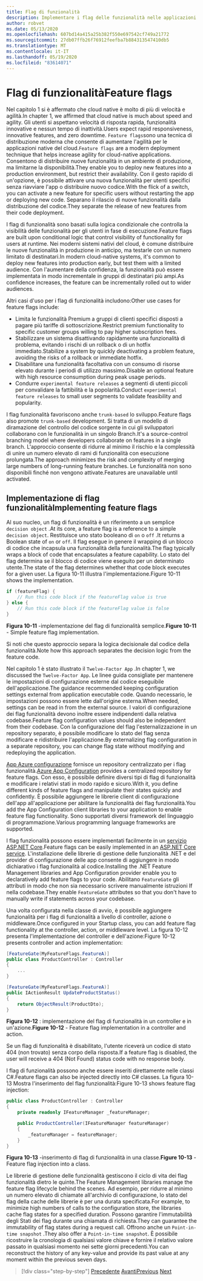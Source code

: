 ```yaml
---
title: Flag di funzionalità
description: Implementare i flag delle funzionalità nelle applicazioni native del cloud sfruttando app Azure config
author: robvet
ms.date: 05/13/2020
ms.openlocfilehash: 607bd14a415a25b382f550e697542cf749a21772
ms.sourcegitcommit: 27db07ffb26f76912feefba7b884313547410db5
ms.translationtype: MT
ms.contentlocale: it-IT
ms.lasthandoff: 05/19/2020
ms.locfileid: "83614071"
---
```

# <a name="feature-flags"></a><span data-ttu-id="c04ba-103">Flag di funzionalità</span><span class="sxs-lookup"><span data-stu-id="c04ba-103">Feature flags</span></span>

<span data-ttu-id="c04ba-104">Nel capitolo 1 si è affermato che cloud native è molto di più di velocità e agilità.</span><span class="sxs-lookup"><span data-stu-id="c04ba-104">In chapter 1, we affirmed that cloud native is much about speed and agility.</span></span> <span data-ttu-id="c04ba-105">Gli utenti si aspettano velocità di risposta rapida, funzionalità innovative e nessun tempo di inattività.</span><span class="sxs-lookup"><span data-stu-id="c04ba-105">Users expect rapid responsiveness, innovative features, and zero downtime.</span></span> <span data-ttu-id="c04ba-106">`Feature flags`sono una tecnica di distribuzione moderna che consente di aumentare l'agilità per le applicazioni native del cloud.</span><span class="sxs-lookup"><span data-stu-id="c04ba-106">`Feature flags` are a modern deployment technique that helps increase agility for cloud-native applications.</span></span> <span data-ttu-id="c04ba-107">Consentono di distribuire nuove funzionalità in un ambiente di produzione, ma limitarne la disponibilità.</span><span class="sxs-lookup"><span data-stu-id="c04ba-107">They enable you to deploy new features into a production environment, but restrict their availability.</span></span> <span data-ttu-id="c04ba-108">Con il gesto rapido di un'opzione, è possibile attivare una nuova funzionalità per utenti specifici senza riavviare l'app o distribuire nuovo codice.</span><span class="sxs-lookup"><span data-stu-id="c04ba-108">With the flick of a switch, you can activate a new feature for specific users without restarting the app or deploying new code.</span></span> <span data-ttu-id="c04ba-109">Separano il rilascio di nuove funzionalità dalla distribuzione del codice.</span><span class="sxs-lookup"><span data-stu-id="c04ba-109">They separate the release of new features from their code deployment.</span></span>

<span data-ttu-id="c04ba-110">I flag di funzionalità sono basati sulla logica condizionale che controlla la visibilità delle funzionalità per gli utenti in fase di esecuzione.</span><span class="sxs-lookup"><span data-stu-id="c04ba-110">Feature flags are built upon conditional logic that control visibility of functionality for users at runtime.</span></span> <span data-ttu-id="c04ba-111">Nei moderni sistemi nativi del cloud, è comune distribuire le nuove funzionalità in produzione in anticipo, ma testarle con un numero limitato di destinatari.</span><span class="sxs-lookup"><span data-stu-id="c04ba-111">In modern cloud-native systems, it's common to deploy new features into production early, but test them with a limited audience.</span></span> <span data-ttu-id="c04ba-112">Con l'aumentare della confidenza, la funzionalità può essere implementata in modo incrementale in gruppi di destinatari più ampi.</span><span class="sxs-lookup"><span data-stu-id="c04ba-112">As confidence increases, the feature can be incrementally rolled out to wider audiences.</span></span>

<span data-ttu-id="c04ba-113">Altri casi d'uso per i flag di funzionalità includono:</span><span class="sxs-lookup"><span data-stu-id="c04ba-113">Other use cases for feature flags include:</span></span>

- <span data-ttu-id="c04ba-114">Limita le funzionalità Premium a gruppi di clienti specifici disposti a pagare più tariffe di sottoscrizione.</span><span class="sxs-lookup"><span data-stu-id="c04ba-114">Restrict premium functionality to specific customer groups willing to pay higher subscription fees.</span></span>
- <span data-ttu-id="c04ba-115">Stabilizzare un sistema disattivando rapidamente una funzionalità di problema, evitando i rischi di un rollback o di un hotfix immediato.</span><span class="sxs-lookup"><span data-stu-id="c04ba-115">Stabilize a system by quickly deactivating a problem feature, avoiding the risks of a rollback or immediate hotfix.</span></span>
- <span data-ttu-id="c04ba-116">Disabilitare una funzionalità facoltativa con un consumo di risorse elevato durante i periodi di utilizzo massimo.</span><span class="sxs-lookup"><span data-stu-id="c04ba-116">Disable an optional feature with high resource consumption during peak usage periods.</span></span>
- <span data-ttu-id="c04ba-117">Condurre `experimental feature releases` a segmenti di utenti piccoli per convalidare la fattibilità e la popolarità.</span><span class="sxs-lookup"><span data-stu-id="c04ba-117">Conduct `experimental feature releases` to small user segments to validate feasibility and popularity.</span></span>

<span data-ttu-id="c04ba-118">I flag funzionalità favoriscono anche `trunk-based` lo sviluppo.</span><span class="sxs-lookup"><span data-stu-id="c04ba-118">Feature flags also promote `trunk-based` development.</span></span> <span data-ttu-id="c04ba-119">Si tratta di un modello di diramazione del controllo del codice sorgente in cui gli sviluppatori collaborano con le funzionalità in un singolo Branch.</span><span class="sxs-lookup"><span data-stu-id="c04ba-119">It's a source-control branching model where developers collaborate on features in a single branch.</span></span> <span data-ttu-id="c04ba-120">L'approccio consente di ridurre al minimo il rischio e la complessità di unire un numero elevato di rami di funzionalità con esecuzione prolungata.</span><span class="sxs-lookup"><span data-stu-id="c04ba-120">The approach minimizes the risk and complexity of merging large numbers of long-running feature branches.</span></span> <span data-ttu-id="c04ba-121">Le funzionalità non sono disponibili finché non vengono attivate.</span><span class="sxs-lookup"><span data-stu-id="c04ba-121">Features are unavailable until activated.</span></span>

## <a name="implementing-feature-flags"></a><span data-ttu-id="c04ba-122">Implementazione di flag funzionalità</span><span class="sxs-lookup"><span data-stu-id="c04ba-122">Implementing feature flags</span></span>

<span data-ttu-id="c04ba-123">Al suo nucleo, un flag di funzionalità è un riferimento a un semplice `decision object` .</span><span class="sxs-lookup"><span data-stu-id="c04ba-123">At its core, a feature flag is a reference to a simple `decision object`.</span></span> <span data-ttu-id="c04ba-124">Restituisce uno stato booleano di `on` o `off` .</span><span class="sxs-lookup"><span data-stu-id="c04ba-124">It returns a Boolean state of `on` or `off`.</span></span> <span data-ttu-id="c04ba-125">Il flag esegue in genere il wrapping di un blocco di codice che incapsula una funzionalità della funzionalità.</span><span class="sxs-lookup"><span data-stu-id="c04ba-125">The flag typically wraps a block of code that encapsulates a feature capability.</span></span> <span data-ttu-id="c04ba-126">Lo stato del flag determina se il blocco di codice viene eseguito per un determinato utente.</span><span class="sxs-lookup"><span data-stu-id="c04ba-126">The state of the flag determines whether that code block executes for a given user.</span></span> <span data-ttu-id="c04ba-127">La figura 10-11 illustra l'implementazione.</span><span class="sxs-lookup"><span data-stu-id="c04ba-127">Figure 10-11 shows the implementation.</span></span>

```c#
if (featureFlag) {
    // Run this code block if the featureFlag value is true
} else {
    // Run this code block if the featureFlag value is false
}
```

<span data-ttu-id="c04ba-128">**Figura 10-11** -implementazione del flag di funzionalità semplice.</span><span class="sxs-lookup"><span data-stu-id="c04ba-128">**Figure 10-11** - Simple feature flag implementation.</span></span>

<span data-ttu-id="c04ba-129">Si noti che questo approccio separa la logica decisionale dal codice della funzionalità.</span><span class="sxs-lookup"><span data-stu-id="c04ba-129">Note how this approach separates the decision logic from the feature code.</span></span>

<span data-ttu-id="c04ba-130">Nel capitolo 1 è stato illustrato il `Twelve-Factor App` .</span><span class="sxs-lookup"><span data-stu-id="c04ba-130">In chapter 1, we discussed the `Twelve-Factor App`.</span></span> <span data-ttu-id="c04ba-131">Le linee guida consigliate per mantenere le impostazioni di configurazione esterne dal codice eseguibile dell'applicazione.</span><span class="sxs-lookup"><span data-stu-id="c04ba-131">The guidance recommended keeping configuration settings external from application executable code.</span></span> <span data-ttu-id="c04ba-132">Quando necessario, le impostazioni possono essere lette dall'origine esterna.</span><span class="sxs-lookup"><span data-stu-id="c04ba-132">When needed, settings can be read in from the external source.</span></span> <span data-ttu-id="c04ba-133">I valori di configurazione dei flag funzionalità devono inoltre essere indipendenti dalla relativa codebase.</span><span class="sxs-lookup"><span data-stu-id="c04ba-133">Feature flag configuration values should also be independent from their codebase.</span></span> <span data-ttu-id="c04ba-134">Con la configurazione del flag l'esternalizzazione in un repository separato, è possibile modificare lo stato del flag senza modificare e ridistribuire l'applicazione.</span><span class="sxs-lookup"><span data-stu-id="c04ba-134">By externalizing flag configuration in a separate repository, you can change flag state without modifying and redeploying the application.</span></span>

<span data-ttu-id="c04ba-135">[App Azure configurazione](https://docs.microsoft.com/azure/azure-app-configuration/overview) fornisce un repository centralizzato per i flag funzionalità.</span><span class="sxs-lookup"><span data-stu-id="c04ba-135">[Azure App Configuration](https://docs.microsoft.com/azure/azure-app-configuration/overview) provides a centralized repository for feature flags.</span></span> <span data-ttu-id="c04ba-136">Con esso, è possibile definire diversi tipi di flag di funzionalità e modificare i relativi stati in modo rapido e sicuro.</span><span class="sxs-lookup"><span data-stu-id="c04ba-136">With it, you define different kinds of feature flags and manipulate their states quickly and confidently.</span></span> <span data-ttu-id="c04ba-137">È possibile aggiungere le librerie client di configurazione dell'app all'applicazione per abilitare la funzionalità dei flag funzionalità.</span><span class="sxs-lookup"><span data-stu-id="c04ba-137">You add the App Configuration client libraries to your application to enable feature flag functionality.</span></span> <span data-ttu-id="c04ba-138">Sono supportati diversi framework del linguaggio di programmazione.</span><span class="sxs-lookup"><span data-stu-id="c04ba-138">Various programming language frameworks are supported.</span></span>

<span data-ttu-id="c04ba-139">I flag funzionalità possono essere implementati facilmente in un [servizio ASP.NET Core](https://docs.microsoft.com/azure/azure-app-configuration/use-feature-flags-dotnet-core).</span><span class="sxs-lookup"><span data-stu-id="c04ba-139">Feature flags can be easily implemented in an [ASP.NET Core service](https://docs.microsoft.com/azure/azure-app-configuration/use-feature-flags-dotnet-core).</span></span> <span data-ttu-id="c04ba-140">L'installazione delle librerie di gestione delle funzionalità .NET e del provider di configurazione delle app consente di aggiungere in modo dichiarativo i flag funzionalità al codice.</span><span class="sxs-lookup"><span data-stu-id="c04ba-140">Installing the .NET Feature Management libraries and App Configuration provider enable you to declaratively add feature flags to your code.</span></span> <span data-ttu-id="c04ba-141">Abilitano `FeatureGate` gli attributi in modo che non sia necessario scrivere manualmente istruzioni If nella codebase.</span><span class="sxs-lookup"><span data-stu-id="c04ba-141">They enable `FeatureGate` attributes so that you don't have to manually write if statements across your codebase.</span></span>

<span data-ttu-id="c04ba-142">Una volta configurata nella classe di avvio, è possibile aggiungere funzionalità per i flag di funzionalità a livello di controller, azione o middleware.</span><span class="sxs-lookup"><span data-stu-id="c04ba-142">Once configured in your Startup class, you can add feature flag functionality at the controller, action, or middleware level.</span></span> <span data-ttu-id="c04ba-143">La figura 10-12 presenta l'implementazione del controller e dell'azione:</span><span class="sxs-lookup"><span data-stu-id="c04ba-143">Figure 10-12 presents controller and action implementation:</span></span>

```c#
[FeatureGate(MyFeatureFlags.FeatureA)]
public class ProductController : Controller
{
    ...
}
```

```c#
[FeatureGate(MyFeatureFlags.FeatureA)]
public IActionResult UpdateProductStatus()
{
    return ObjectResult(ProductDto);
}
```

<span data-ttu-id="c04ba-144">**Figura 10-12** : implementazione del flag di funzionalità in un controller e in un'azione.</span><span class="sxs-lookup"><span data-stu-id="c04ba-144">**Figure 10-12** - Feature flag implementation in a controller and action.</span></span>

<span data-ttu-id="c04ba-145">Se un flag di funzionalità è disabilitato, l'utente riceverà un codice di stato 404 (non trovato) senza corpo della risposta.</span><span class="sxs-lookup"><span data-stu-id="c04ba-145">If a feature flag is disabled, the user will receive a 404 (Not Found) status code with no response body.</span></span>

<span data-ttu-id="c04ba-146">I flag di funzionalità possono anche essere inseriti direttamente nelle classi C#.</span><span class="sxs-lookup"><span data-stu-id="c04ba-146">Feature flags can also be injected directly into C# classes.</span></span> <span data-ttu-id="c04ba-147">La figura 10-13 Mostra l'inserimento del flag funzionalità:</span><span class="sxs-lookup"><span data-stu-id="c04ba-147">Figure 10-13 shows feature flag injection:</span></span>

```c#
public class ProductController : Controller
{
    private readonly IFeatureManager _featureManager;

    public ProductController(IFeatureManager featureManager)
    {
        _featureManager = featureManager;
    }
}
```

<span data-ttu-id="c04ba-148">**Figura 10-13** -inserimento di flag di funzionalità in una classe.</span><span class="sxs-lookup"><span data-stu-id="c04ba-148">**Figure 10-13** - Feature flag injection into a class.</span></span>

<span data-ttu-id="c04ba-149">Le librerie di gestione delle funzionalità gestiscono il ciclo di vita dei flag funzionalità dietro le quinte.</span><span class="sxs-lookup"><span data-stu-id="c04ba-149">The Feature Management libraries manage the feature flag lifecycle behind the scenes.</span></span> <span data-ttu-id="c04ba-150">Ad esempio, per ridurre al minimo un numero elevato di chiamate all'archivio di configurazione, lo stato del flag della cache delle librerie è per una durata specificata.</span><span class="sxs-lookup"><span data-stu-id="c04ba-150">For example, to minimize high numbers of calls to the configuration store, the libraries cache flag states for a specified duration.</span></span> <span data-ttu-id="c04ba-151">Possono garantire l'immutabilità degli Stati dei flag durante una chiamata di richiesta.</span><span class="sxs-lookup"><span data-stu-id="c04ba-151">They can guarantee the immutability of flag states during a request call.</span></span> <span data-ttu-id="c04ba-152">Offrono anche un `Point-in-time snapshot` .</span><span class="sxs-lookup"><span data-stu-id="c04ba-152">They also offer a `Point-in-time snapshot`.</span></span> <span data-ttu-id="c04ba-153">È possibile ricostruire la cronologia di qualsiasi valore chiave e fornire il relativo valore passato in qualsiasi momento nei sette giorni precedenti.</span><span class="sxs-lookup"><span data-stu-id="c04ba-153">You can reconstruct the history of any key-value and provide its past value at any moment within the previous seven days.</span></span>

>[!div class="step-by-step"]
><span data-ttu-id="c04ba-154">[Precedente](devops.md) 
> [Avanti](infrastructure-as-code.md)</span><span class="sxs-lookup"><span data-stu-id="c04ba-154">[Previous](devops.md)
[Next](infrastructure-as-code.md)</span></span>
